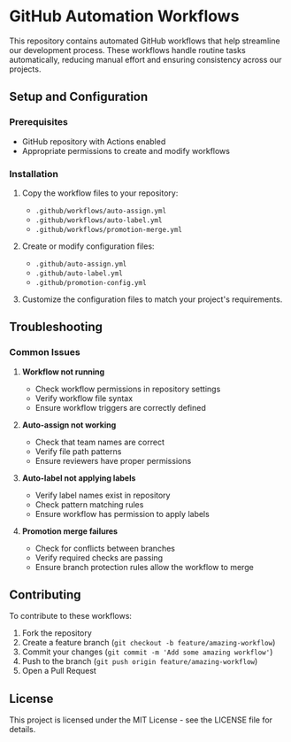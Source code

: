 # GitHub Automation Workflows

This repository contains automated GitHub workflows that help streamline our development process. These workflows handle routine tasks automatically, reducing manual effort and ensuring consistency across our projects.

## Setup and Configuration

### Prerequisites
- GitHub repository with Actions enabled
- Appropriate permissions to create and modify workflows

### Installation

1. Copy the workflow files to your repository:
   - `.github/workflows/auto-assign.yml`
   - `.github/workflows/auto-label.yml`
   - `.github/workflows/promotion-merge.yml`

2. Create or modify configuration files:
   - `.github/auto-assign.yml`
   - `.github/auto-label.yml`
   - `.github/promotion-config.yml`

3. Customize the configuration files to match your project's requirements.

## Troubleshooting

### Common Issues

1. **Workflow not running**
   - Check workflow permissions in repository settings
   - Verify workflow file syntax
   - Ensure workflow triggers are correctly defined

2. **Auto-assign not working**
   - Check that team names are correct
   - Verify file path patterns
   - Ensure reviewers have proper permissions

3. **Auto-label not applying labels**
   - Verify label names exist in repository
   - Check pattern matching rules
   - Ensure workflow has permission to apply labels

4. **Promotion merge failures**
   - Check for conflicts between branches
   - Verify required checks are passing
   - Ensure branch protection rules allow the workflow to merge

## Contributing

To contribute to these workflows:

1. Fork the repository
2. Create a feature branch (`git checkout -b feature/amazing-workflow`)
3. Commit your changes (`git commit -m 'Add some amazing workflow'`)
4. Push to the branch (`git push origin feature/amazing-workflow`)
5. Open a Pull Request

## License

This project is licensed under the MIT License - see the LICENSE file for details.